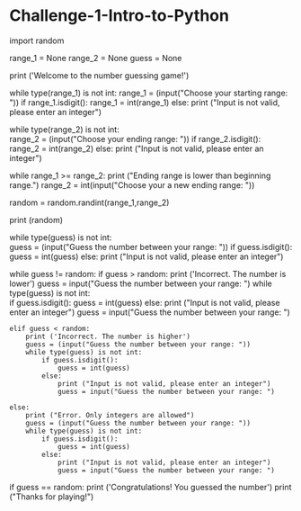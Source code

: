 # Challenge-1-Intro-to-Python
import random

range_1 = None
range_2 = None
guess = None

print ('Welcome to the number guessing game!')

while type(range_1) is not int:
    range_1 = (input("Choose your starting range: "))
    if range_1.isdigit():
        range_1 = int(range_1)
    else:
        print ("Input is not valid, please enter an integer")
        
while type(range_2) is not int:       
    range_2 = (input("Choose your ending range: "))
    if range_2.isdigit():
        range_2 = int(range_2)
    else:
        print ("Input is not valid, please enter an integer")

while range_1 >= range_2: 
    print ("Ending range is lower than beginning range.")
    range_2 = int(input("Choose your a new ending range: "))
    
random = random.randint(range_1,range_2)

print (random)

while type(guess) is not int:       
    guess = (input("Guess the number between your range: "))
    if guess.isdigit():
        guess = int(guess)
    else:
        print ("Input is not valid, please enter an integer")


while guess != random:
    if guess > random:
        print ('Incorrect. The number is lower')
        guess = input("Guess the number between your range: ")
        while type(guess) is not int:       
            if guess.isdigit():
                guess = int(guess)
            else:
                print ("Input is not valid, please enter an integer")
                guess = input("Guess the number between your range: ")

    elif guess < random:
        print ('Incorrect. The number is higher')
        guess = (input("Guess the number between your range: "))
        while type(guess) is not int:       
            if guess.isdigit():
                guess = int(guess)
            else:
                print ("Input is not valid, please enter an integer")
                guess = input("Guess the number between your range: ")

    else:
        print ("Error. Only integers are allowed")
        guess = (input("Guess the number between your range: "))
        while type(guess) is not int:       
            if guess.isdigit():
                guess = int(guess)
            else:
                print ("Input is not valid, please enter an integer")
                guess = input("Guess the number between your range: ")


if guess == random:
    print ('Congratulations! You guessed the number')
    print ("Thanks for playing!")
